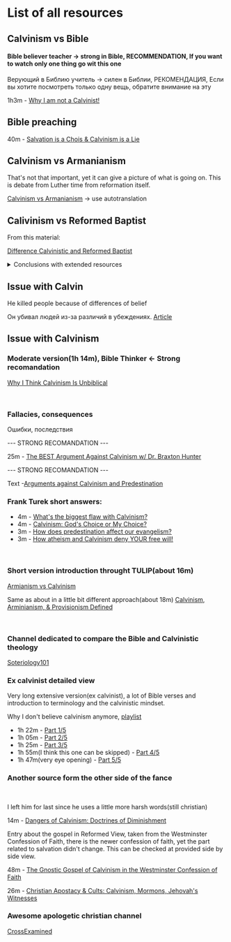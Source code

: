 
# List of all resources


## Calvinism vs Bible

#### Bible believer teacher -> strong in Bible, RECOMMENDATION, If you want to watch only one thing go wit this one
Верующий в Библию учитель -> силен в Библии, РЕКОМЕНДАЦИЯ, Если вы хотите посмотреть только одну вещь, обратите внимание на эту

1h3m - [Why I am not a Calvinist!](https://www.youtube.com/watch?v=q1mKtq1BBDA)

## Bible preaching 

40m - [Salvation is a Chois & Calvinism is a Lie](https://www.youtube.com/watch?v=N2HPr0WgGFA)

## Calvinism vs Armanianism

That's not that important, yet it can give a picture of what is going on. This is debate from Luther time from reformation itself.

[Calvinism vs Armanianism](https://www.youtube.com/watch?v=_Q4Z66lF2CA) -> use autotranslation

## Calivinism vs Reformed Baptist

From this material:

[Difference Calvinistic and Reformed Baptist](https://www.youtube.com/watch?v=GFss0HajBZQ)


<details>

<summary>Conclusions with extended resources</summary>

<br>

Calvinism holds to (Bible +) [TULIP](https://www.learnreligions.com/five-point-calvinism-700356) <- link

Reformed holds to something more, seems like they might hold mostly to(Bible +): 

- [The 1689 baptist confession of faith](https://www.the1689confession.com/) 
- Or the older version: [Westminster Confession of Faith – 1646](https://www.freepresbyterian.org/wcf/)

Here is a fulls list of differences between the 2
[1689 vs 1646](https://www.proginosko.com/docs/wcf_lbcf.html)

Notes:

- Calvinism is something smaller(at least it seam to subscribe to less doctrine) than Reformed Baptists(Both confessions seem to contain full TULIP + more) 


</details>

## Issue with Calvin

He killed people because of differences of belief 

Он убивал людей из-за различий в убеждениях.
[Article](https://www.reenactingtheway.com/blog/john-calvin-had-people-killed-and-bad-bible-interpretation-justified-it)

## Issue with Calvinism

### Moderate version(1h 14m), Bible Thinker <- Strong recomandation

[Why I Think Calvinism Is Unbiblical](https://www.youtube.com/watch?v=2i8AzjxwhSU)

<br>

### Fallacies, consequences
Ошибки, последствия

--- STRONG RECOMANDATION ---

25m - [The BEST Argument Against Calvinism w/ Dr. Braxton Hunter](https://www.youtube.com/watch?v=JJWIWv69D_0)

--- STRONG RECOMANDATION ---

Text -[Arguments against Calvinism and Predestination](https://people.cs.ksu.edu/~bbp9857/calvinism.html)


### Frank Turek short answers:

- 4m - [What's the biggest flaw with Calvinism?](https://www.youtube.com/watch?v=DTJFWbPEfQU)
- 4m - [Calvinism: God's Choice or My Choice?](https://www.youtube.com/watch?v=Y9vC1nHHNbM)
- 3m - [How does predestination affect our evangelism?](https://www.youtube.com/watch?v=KYqZGk4ts0o)
- 3m - [How atheism and Calvinism deny YOUR free will!](https://www.youtube.com/watch?v=A1i_6E3STUI)


<br>

### Short version introduction throught TULIP(about 16m)

[Armianism vs Calvinism](https://www.youtube.com/watch?v=CwTUwNUB9_M)

Same as about in a little bit different approach(about 18m)
[Calvinism, Arminianism, & Provisionism Defined](https://www.youtube.com/watch?v=prfSlHNBRsk)

<br>

### Channel dedicated to compare the Bible and Calvinistic theology

[Soteriology101](https://www.youtube.com/@Soteriology101)


### Ex calvinist detailed view
Very long extensive version(ex calvinist), a lot of Bible verses and introduction to terminology and the calvinistic mindset.

Why I don't believe calvinism anymore, [playlist](https://www.youtube.com/watch?v=4KkIM_ZX1P8&list=PL_zUR_mg7hKUsw6OB0fJtNM0aeQ6ycefX)

- 1h 22m - [Part 1/5](https://www.youtube.com/watch?v=4KkIM_ZX1P8)
- 1h 05m - [Part 2/5](https://www.youtube.com/watch?v=WMZhcj62E0Y) 
- 1h 25m - [Part 3/5](https://www.youtube.com/watch?v=8Qc-qQ4OpuI)
- 1h 55m(I think this one can be skipped) - [Part 4/5](https://www.youtube.com/watch?v=ljA9TamKhZA)
- 1h 47m(very eye opening) - [Part 5/5](https://www.youtube.com/watch?v=O5J_8-g7YZs) 


### Another source form the other side of the fance


<br>

I left him for last since he uses a little more harsh words(still christian)

14m - [Dangers of Calvinism: Doctrines of Diminishment](https://www.youtube.com/watch?v=KCbOFiEOAGE)

Entry about the gospel in Reformed View, taken from the Westminster Confession of Faith, there is the newer confession of faith, yet the part related to salvation didn't change.
This can be checked at provided side by side view.

48m - [The Gnostic Gospel of Calvinism in the Westminster Confession of Faith](https://www.youtube.com/watch?v=hwm35T5jLJU)

26m - [Christian Apostacy & Cults: Calvinism, Mormons, Jehovah's Witnesses](https://www.youtube.com/watch?v=bm1UAoDohf0)

### Awesome apologetic christian channel

[CrossExamined](https://www.youtube.com/@CrossExamined)
